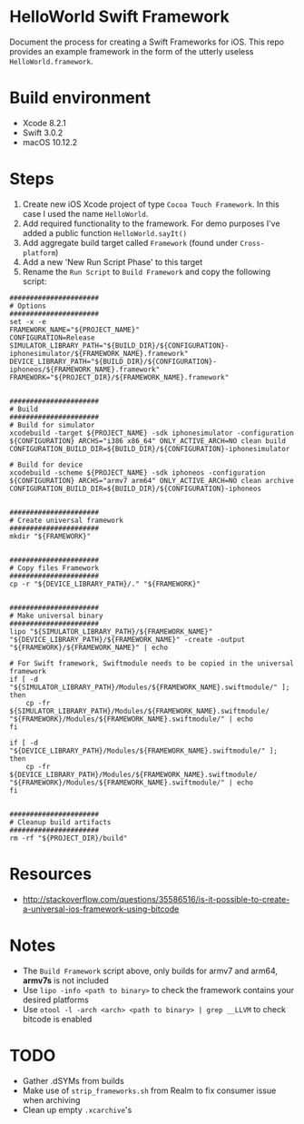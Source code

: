 # HelloWorld Swift Framework
Document the process for creating a Swift Frameworks for iOS.  This repo provides an example framework in the form of the utterly useless `HelloWorld.framework`.

# Build environment
- Xcode 8.2.1
- Swift 3.0.2
- macOS 10.12.2

# Steps
1. Create new iOS Xcode project of type `Cocoa Touch Framework`. In this case I used the name `HelloWorld`.
2. Add required functionality to the framework. For demo purposes I've added a public function `HelloWorld.sayIt()`
3. Add aggregate build target called `Framework` (found under `Cross-platform`)
4. Add a new 'New Run Script Phase' to this target
5. Rename the `Run Script` to `Build Framework` and copy the following script:
```
######################
# Options
######################
set -x -e
FRAMEWORK_NAME="${PROJECT_NAME}"
CONFIGURATION=Release
SIMULATOR_LIBRARY_PATH="${BUILD_DIR}/${CONFIGURATION}-iphonesimulator/${FRAMEWORK_NAME}.framework"
DEVICE_LIBRARY_PATH="${BUILD_DIR}/${CONFIGURATION}-iphoneos/${FRAMEWORK_NAME}.framework"
FRAMEWORK="${PROJECT_DIR}/${FRAMEWORK_NAME}.framework"


######################
# Build
######################
# Build for simulator
xcodebuild -target ${PROJECT_NAME} -sdk iphonesimulator -configuration ${CONFIGURATION} ARCHS="i386 x86_64" ONLY_ACTIVE_ARCH=NO clean build CONFIGURATION_BUILD_DIR=${BUILD_DIR}/${CONFIGURATION}-iphonesimulator

# Build for device
xcodebuild -scheme ${PROJECT_NAME} -sdk iphoneos -configuration ${CONFIGURATION} ARCHS="armv7 arm64" ONLY_ACTIVE_ARCH=NO clean archive CONFIGURATION_BUILD_DIR=${BUILD_DIR}/${CONFIGURATION}-iphoneos


######################
# Create universal framework
######################
mkdir "${FRAMEWORK}"


######################
# Copy files Framework
######################
cp -r "${DEVICE_LIBRARY_PATH}/." "${FRAMEWORK}"


######################
# Make universal binary
######################
lipo "${SIMULATOR_LIBRARY_PATH}/${FRAMEWORK_NAME}" "${DEVICE_LIBRARY_PATH}/${FRAMEWORK_NAME}" -create -output "${FRAMEWORK}/${FRAMEWORK_NAME}" | echo

# For Swift framework, Swiftmodule needs to be copied in the universal framework
if [ -d "${SIMULATOR_LIBRARY_PATH}/Modules/${FRAMEWORK_NAME}.swiftmodule/" ]; then
	cp -fr ${SIMULATOR_LIBRARY_PATH}/Modules/${FRAMEWORK_NAME}.swiftmodule/ "${FRAMEWORK}/Modules/${FRAMEWORK_NAME}.swiftmodule/" | echo
fi

if [ -d "${DEVICE_LIBRARY_PATH}/Modules/${FRAMEWORK_NAME}.swiftmodule/" ]; then
	cp -fr ${DEVICE_LIBRARY_PATH}/Modules/${FRAMEWORK_NAME}.swiftmodule/ "${FRAMEWORK}/Modules/${FRAMEWORK_NAME}.swiftmodule/" | echo
fi


######################
# Cleanup build artifacts
######################
rm -rf "${PROJECT_DIR}/build"
```

# Resources
- http://stackoverflow.com/questions/35586516/is-it-possible-to-create-a-universal-ios-framework-using-bitcode

# Notes
- The `Build Framework` script above, only builds for armv7 and arm64, **armv7s** is not included
- Use `lipo -info <path to binary>` to check the framework contains your desired platforms
- Use `otool -l -arch <arch> <path to binary> | grep __LLVM` to check bitcode is enabled

# TODO
- Gather .dSYMs from builds
- Make use of `strip_frameworks.sh` from Realm to fix consumer issue when archiving
- Clean up empty `.xcarchive`'s
